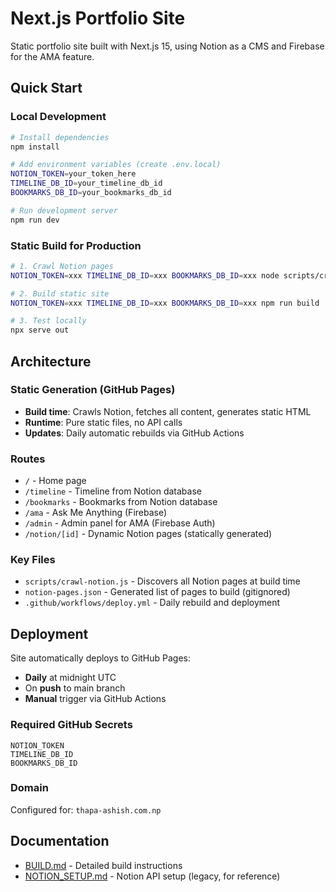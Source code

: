 # Next.js Portfolio Site

Static portfolio site built with Next.js 15, using Notion as a CMS and Firebase for the AMA feature.

## Quick Start

### Local Development

```bash
# Install dependencies
npm install

# Add environment variables (create .env.local)
NOTION_TOKEN=your_token_here
TIMELINE_DB_ID=your_timeline_db_id
BOOKMARKS_DB_ID=your_bookmarks_db_id

# Run development server
npm run dev
```

### Static Build for Production

```bash
# 1. Crawl Notion pages
NOTION_TOKEN=xxx TIMELINE_DB_ID=xxx BOOKMARKS_DB_ID=xxx node scripts/crawl-notion.js

# 2. Build static site
NOTION_TOKEN=xxx TIMELINE_DB_ID=xxx BOOKMARKS_DB_ID=xxx npm run build

# 3. Test locally
npx serve out
```

## Architecture

### Static Generation (GitHub Pages)
- **Build time**: Crawls Notion, fetches all content, generates static HTML
- **Runtime**: Pure static files, no API calls
- **Updates**: Daily automatic rebuilds via GitHub Actions

### Routes
- `/` - Home page
- `/timeline` - Timeline from Notion database
- `/bookmarks` - Bookmarks from Notion database
- `/ama` - Ask Me Anything (Firebase)
- `/admin` - Admin panel for AMA (Firebase Auth)
- `/notion/[id]` - Dynamic Notion pages (statically generated)

### Key Files
- `scripts/crawl-notion.js` - Discovers all Notion pages at build time
- `notion-pages.json` - Generated list of pages to build (gitignored)
- `.github/workflows/deploy.yml` - Daily rebuild and deployment

## Deployment

Site automatically deploys to GitHub Pages:
- **Daily** at midnight UTC
- On **push** to main branch
- **Manual** trigger via GitHub Actions

### Required GitHub Secrets
```
NOTION_TOKEN
TIMELINE_DB_ID
BOOKMARKS_DB_ID
```

### Domain
Configured for: `thapa-ashish.com.np`

## Documentation

- [BUILD.md](./BUILD.md) - Detailed build instructions
- [NOTION_SETUP.md](./NOTION_SETUP.md) - Notion API setup (legacy, for reference)
